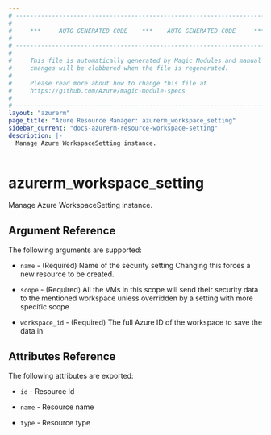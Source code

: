 ```yaml
---
# ----------------------------------------------------------------------------
#
#     ***     AUTO GENERATED CODE    ***    AUTO GENERATED CODE     ***
#
# ----------------------------------------------------------------------------
#
#     This file is automatically generated by Magic Modules and manual
#     changes will be clobbered when the file is regenerated.
#
#     Please read more about how to change this file at
#     https://github.com/Azure/magic-module-specs
#
# ----------------------------------------------------------------------------
layout: "azurerm"
page_title: "Azure Resource Manager: azurerm_workspace_setting"
sidebar_current: "docs-azurerm-resource-workspace-setting"
description: |-
  Manage Azure WorkspaceSetting instance.
---
```


# azurerm_workspace_setting

Manage Azure WorkspaceSetting instance.


## Argument Reference

The following arguments are supported:

* `name` - (Required) Name of the security setting Changing this forces a new resource to be created.

* `scope` - (Required) All the VMs in this scope will send their security data to the mentioned workspace unless overridden by a setting with more specific scope

* `workspace_id` - (Required) The full Azure ID of the workspace to save the data in

## Attributes Reference

The following attributes are exported:

* `id` - Resource Id

* `name` - Resource name

* `type` - Resource type
